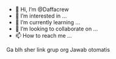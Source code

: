 - 👋 Hi, I’m @Daffacrew
- 👀 I’m interested in ...
- 🌱 I’m currently learning ...
- 💞️ I’m looking to collaborate on ...
- 📫 How to reach me ...

<!---
Daffacrew/Daffacrew is a ✨ special ✨ repository because its `README.md` (this file) appears on your GitHub profile.
You can click the Preview link to take a look at your changes.
--->
Ga blh sher link grup org
Jawab otomatis
